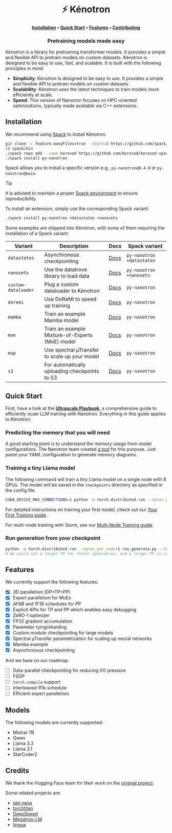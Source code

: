 <h1 align="center">⚡️ Kénotron</h1>

<h4 align="center">
    <p>
        <a href="#installation">Installation</a> •
        <a href="#quick-start">Quick Start</a> •
        <a href="#features">Features</a> •
        <a href="CONTRIBUTING.md">Contributing</a>
    <p>
</h4>

<h3 align="center">
    <p>Pretraining models made easy</p>
</h3>


Kénotron is a library for pretraining transformer models. It provides a simple and flexible API to pretrain models on custom datasets. Kénotron is designed to be easy to use, fast, and scalable. It is built with the following principles in mind:

- **Simplicity**: Kénotron is designed to be easy to use. It provides a simple and flexible API to pretrain models on custom datasets.
- **Scalability**: Kénotron uses the latest techniques to train models more efficiently at scale.
- **Speed**: This version of Nanotron focuses on HPC-oriented optimizations, typically made available via C++ extensions.

## Installation

We recommend using [Spack](https://spack.io/) to install Kénotron.

```bash
git clone -c feature.manyFiles=true --depth=2 https://github.com/spack/spack.git
cd spack/bin
./spack repo add --name korovod https://github.com/korovod/korovod-spack-packages.git
./spack install py-nanotron
```

Spack allows you to install a specific version e.g., `py-nanotron@0.4.0` or `py-nanotron@main`.

> [!TIP]
> It is advised to maintain a proper [Spack environment](https://spack-tutorial.readthedocs.io/en/latest/tutorial_environments.html) to ensure reproducibility.

To install an extension, simply use the corresponding Spack variant:

```bash
./spack install py-nanotron +datastates +nanosets
```

Some examples are shipped into Kénotron, with some of them requiring the installation of a Spack variant:

| Variant | Description | Docs | Spack variant |
| --- | --- | --- | --- |
| `datastates` | Asynchronous checkpointing | [Docs](/examples/datastates/README.md) | `py-nanotron +datastates` |
| `nanosets` | Use the datatrove library to load data | [Docs](./examples/nanosets/README.md)  | `py-nanotron +nanosets` |
| `custom-dataloader` | Plug a custom dataloader to Kénotron | [Docs](./examples/custom-dataloader/README.md) | `py-nanotron` |
| `doremi` | Use DoReMi to speed up training | [Docs](./examples/doremi/README.md) | `py-nanotron` |
| `mamba` | Train an example Mamba model | [Docs](./examples/mamba/README.md) | `py-nanotron` |
| `moe` | Train an example Mixture-of-Experts (MoE) model | [Docs](./examples/moe/README.md) | `py-nanotron` |
| `mup` | Use spectral µTransfer to scale up your model | [Docs](./examples/mup/README.md) | `py-nanotron` |
| `s3` | For automatically uploading checkpoints to S3 | [Docs](./examples/s3/README.md) | `py-nanotron` |

## Quick Start

First, have a look at the **[Ultrascale Playbook](https://huggingface.co/spaces/nanotron/ultrascale-playbook)**, a comprehensive guide to efficiently scale LLM training with Nanotron. Everything in this guide applies to Kénotron.

### Predicting the memory that you will need

A good starting point is to understand the memory usage from model configurations. The Nanotron team created [a tool](https://huggingface.co/spaces/nanotron/predict_memory) for this purpose. Just paste your YAML configuration to generate memory diagrams.

### Training a tiny Llama model

The following command will train a tiny Llama model on a single node with 8 GPUs. The model will be saved in the `checkpoints` directory as specified in the config file.

```bash
CUDA_DEVICE_MAX_CONNECTIONS=1 python -m torch.distributed.run --nproc_per_node=8 run_train.py --config-file examples/llama/config_tiny_llama.yaml
```

For detailed instructions on training your first model, check out our [Your First Training guide](docs/your-first-training.md).

For multi-node training with Slurm, see our [Multi-Node Training guide](docs/multi-node-training.md).

### Run generation from your checkpoint

```bash
python -m torch.distributed.run --nproc_per_node=1 run_generate.py --ckpt-path checkpoints/10/ --tp 1 --pp 1
# We could set a larger TP for faster generation, and a larger PP in case of very large models.
```

## Features

We currently support the following features:

- [x] 3D parallelism (DP+TP+PP)
- [x] Expert parallelism for MoEs
- [x] AFAB and 1F1B schedules for PP
- [x] Explicit APIs for TP and PP which enables easy debugging
- [x] ZeRO-1 optimizer
- [x] FP32 gradient accumulation
- [x] Parameter tying/sharding
- [x] Custom module checkpointing for large models
- [x] Spectral µTransfer parametrization for scaling up neural networks
- [x] Mamba example
- [x] Asynchronous checkpointing

And we have on our roadmap:

- [ ] Data-parallel checkpointing for reducing I/O pressure
- [ ] FSDP
- [ ] `torch.compile` support
- [ ] Interleaved 1f1b schedule
- [ ] Efficient expert parallelism

## Models

The following models are currently supported:

- Mistral 7B
- Qwen
- Llama 3.2
- Llama 3.1
- StarCoder2

## Credits

We thank the Hugging Face team for their work on the [original project](https://github.com/huggingface/nanotron).

Some related projects are:

- [gpt-neox](https://github.com/EleutherAI/gpt-neox)
- [torchtitan](https://github.com/pytorch/torchtitan)
- [DeepSpeed](https://github.com/deepspeedai/DeepSpeed)
- [Megatron-LM](https://github.com/NVIDIA/Megatron-LM)
- [lingua](https://github.com/facebookresearch/lingua)
